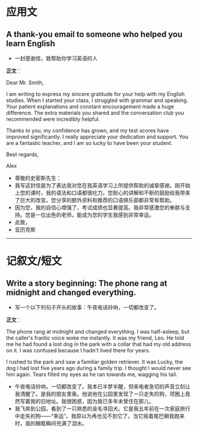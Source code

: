 # 应用文

## A thank-you email to someone who helped you learn English
- 一封感谢信，致帮助你学习英语的人

**正文**：

Dear Mr. Smith,

I am writing to express my sincere gratitude for your help with my English studies. When I started your class, I struggled with grammar and speaking. Your patient explanations and constant encouragement made a huge difference. The extra materials you shared and the conversation club you recommended were incredibly helpful.

Thanks to you, my confidence has grown, and my test scores have improved significantly. I really appreciate your dedication and support. You are a fantastic teacher, and I am so lucky to have been your student.

Best regards,

Alex

- 尊敬的史密斯先生：
- 我写这封信是为了表达我对您在我英语学习上所提供帮助的诚挚感谢。刚开始上您的课时，我的语法和口语都很吃力。您耐心的讲解和不断的鼓励给我带来了巨大的改变。您分享的额外资料和推荐的口语俱乐部都非常有帮助。
- 因为您，我的自信心增强了，考试成绩也显著提高。我非常感激您的奉献与支持。您是一位出色的老师，能成为您的学生我感到非常幸运。
- 此致，
- 亚历克斯

---

# 记叙文/短文

## Write a story beginning: The phone rang at midnight and changed everything.
- 写一个以下列句子开头的故事：午夜电话铃响，一切都改变了。

**正文**：

The phone rang at midnight and changed everything. I was half-asleep, but the caller's frantic voice woke me instantly. It was my friend, Leo. He told me he had found a lost dog in the park with a collar that had my old address on it. I was confused because I hadn't lived there for years.

I rushed to the park and saw a familiar golden retriever. It was Lucky, the dog I had lost five years ago during a family trip. I thought I would never see him again. Tears filled my eyes as he ran towards me, wagging his tail.

- 午夜电话铃响，一切都改变了。我本已半梦半醒，但来电者急切的声音立刻让我清醒了。是我的朋友里奥。他说他在公园里发现了一只走失的狗，项圈上竟然写着我的旧地址。我很困惑，因为我已多年未曾住在那儿。
- 我飞奔到公园，看到了一只熟悉的金毛寻回犬。它是我五年前在一次家庭旅行中走失的狗——“幸运”。我原以为再也见不到它了。当它摇着尾巴朝我跑来时，我的眼眶瞬间充满了泪水。
